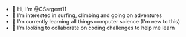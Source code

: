 - 👋 Hi, I’m @CSargent11
- 👀 I’m interested in surfing, climbing and going on adventures
- 🌱 I’m currently learning all things computer science (I'm new to this)
- 💞️ I’m looking to collaborate on coding challenges to help me learn

<!---
CSargent11/CSargent11 is a ✨ special ✨ repository because its `README.md` (this file) appears on your GitHub profile.
You can click the Preview link to take a look at your changes.
--->
